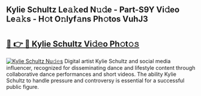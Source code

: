 ## Kylie Schultz Le𝚊𝚔ed N𝚞𝚍e - Part-S9Y Vi𝚍eo Le𝚊𝚔s - H𝚘t O𝚗lyf𝚊ns Ph𝚘tos VuhJ3

# <h2><a href="http://hf0iu5m.feru.top/?c=Kylie+Schultz">🔗 👉 🔴 Kylie Schultz Vi𝚍𝚎o Ph𝚘t𝚘𝚜</a></h2>

[![Kylie Schultz Nu𝚍𝚎s](https://i.imgur.com/0TWrTi3.gif)](http://hf0iu5m.feru.top/?c=Kylie+Schultz)
Digital artist Kylie Schultz and social media influencer, recognized for disseminating dance and lifestyle content through collaborative dance performances and short videos. The ability Kylie Schultz to handle pressure and controversy is essential for a successful public figure. 
